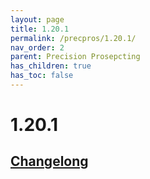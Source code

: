 ```yaml
---
layout: page
title: 1.20.1
permalink: /precpros/1.20.1/
nav_order: 2
parent: Precision Prosepcting
has_children: true
has_toc: false
---
```


# 1.20.1

## [Changelong](changelog/)